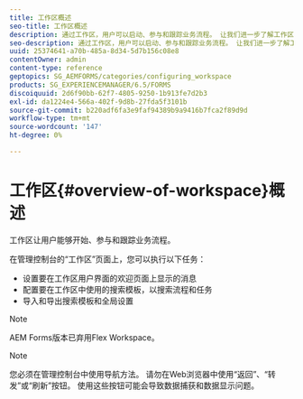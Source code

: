 ```yaml
---
title: 工作区概述
seo-title: 工作区概述
description: 通过工作区，用户可以启动、参与和跟踪业务流程。 让我们进一步了解工作区。
seo-description: 通过工作区，用户可以启动、参与和跟踪业务流程。 让我们进一步了解工作区。
uuid: 25374641-a70b-485a-8d34-5d7b156c08e8
contentOwner: admin
content-type: reference
geptopics: SG_AEMFORMS/categories/configuring_workspace
products: SG_EXPERIENCEMANAGER/6.5/FORMS
discoiquuid: 2d6f90bb-62f7-4805-9250-1b913fe7d2b3
exl-id: da1224e4-566a-402f-9d8b-27fda5f3101b
source-git-commit: b220adf6fa3e9faf94389b9a9416b7fca2f89d9d
workflow-type: tm+mt
source-wordcount: '147'
ht-degree: 0%

---
```


# 工作区{#overview-of-workspace}概述

工作区让用户能够开始、参与和跟踪业务流程。

在管理控制台的“工作区”页面上，您可以执行以下任务：

* 设置要在工作区用户界面的欢迎页面上显示的消息
* 配置要在工作区中使用的搜索模板，以搜索流程和任务
* 导入和导出搜索模板和全局设置

>[!NOTE]
>
>AEM Forms版本已弃用Flex Workspace。

>[!NOTE]
>
>您必须在管理控制台中使用导航方法。 请勿在Web浏览器中使用“返回”、“转发”或“刷新”按钮。 使用这些按钮可能会导致数据捕获和数据显示问题。
